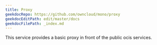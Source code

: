 ```yaml
---
title: Proxy
geekdocRepo: https://github.com/owncloud/mono/proxy
geekdocEditPath: edit/master/docs
geekdocFilePath: _index.md
---
```


This service provides a basic proxy in front of the public ocis services.

